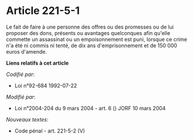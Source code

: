 # Article 221-5-1

Le fait de faire à une personne des offres ou des promesses ou de lui proposer des dons, présents ou avantages quelconques
afin qu'elle commette un assassinat ou un empoisonnement est puni, lorsque ce crime n'a été ni commis ni tenté, de dix ans
d'emprisonnement et de 150 000 euros d'amende.

**Liens relatifs à cet article**

_Codifié par_:

  - Loi n°92-684 1992-07-22

_Modifié par_:

  - Loi n°2004-204 du 9 mars 2004 - art. 6 () JORF 10 mars 2004

_Nouveaux textes_:

  - Code pénal - art. 221-5-2 (V)
